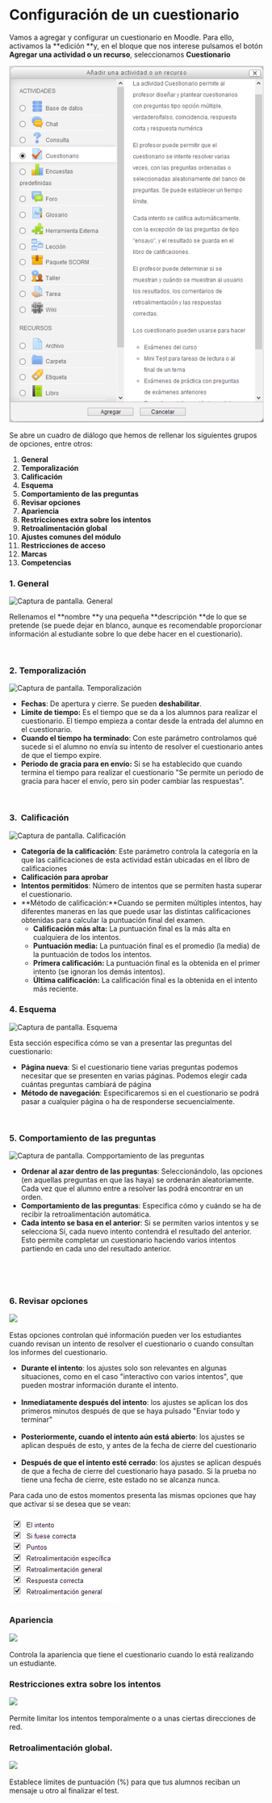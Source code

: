 
# Configuración de un cuestionario

Vamos a agregar y configurar un cuestionario en Moodle. Para ello, activamos la **edición **y, en el bloque que nos interese pulsamos el botón **Agregar una actividad o un recurso**, seleccionamos **Cuestionario**

![Captura de pantalla. Ventana de inserción de formulario](https://raw.githubusercontent.com/catedu/curso-moodle/master/img/agregar_cuestionario.png)

Se abre un cuadro de diálogo que hemos de rellenar los siguientes grupos de opciones, entre otros:

1. **General**
1. **Temporalización**
1. **Calificación**
1. **Esquema**
1. **Comportamiento de las preguntas**
1. **Revisar opciones**
1. **Apariencia**
1. **Restricciones extra sobre los intentos**
1. **Retroalimentación global**
1. **Ajustes comunes del módulo**
1. **Restricciones de acceso**
1. **Marcas**
1. **Competencias**

### 1. **General**

![Captura de pantalla. General](/assets/Selección_248.png)

Rellenamos el **nombre **y una pequeña **descripción **de lo que se pretende (se puede dejar en blanco, aunque es recomendable proporcionar información al estudiante sobre lo que debe hacer en el cuestionario).

 

### **2. Temporalización**

![Captura de pantalla. Temporalización](/assets/Selección_249.png)

- **Fechas**: De apertura y cierre. Se pueden **deshabilitar**.
- **Límite de tiempo:** Es el tiempo que se da a los alumnos para realizar el cuestionario. El tiempo empieza a contar desde la entrada del alumno en el cuestionario. 
- **Cuando el tiempo ha terminado**: Con este parámetro controlamos qué sucede si el alumno no envía su intento de resolver el cuestionario antes de que el tiempo expire.
- **Periodo de gracia para en envío:** Si se ha establecido que cuando termina el tiempo para realizar el cuestionario "Se permite un periodo de gracia para hacer el envío, pero sin poder cambiar las respuestas".

 

### 3.  Calificación

![Captura de pantalla. Calificación](/assets/Selección_259.png)

- **Categoría de la calificación**: Este parámetro controla la categoría en la que las calificaciones de esta actividad están ubicadas en el libro de calificaciones
- **Calificación para aprobar**
- **Intentos permitidos**: Número de intentos que se permiten hasta superar el cuestionario.
- **Método de calificación:**Cuando se permiten múltiples intentos, hay diferentes maneras en las que puede usar las distintas calificaciones obtenidas para calcular la puntuación final del examen.
    - **Calificación más alta:** La puntuación final es la más alta en cualquiera de los intentos.
    - **Puntuación media:** La puntuación final es el promedio (la media) de la puntuación de todos los intentos.
    - **Primera calificación:** La puntuación final es la obtenida en el primer intento (se ignoran los demás intentos).
    - **Última calificación:** La calificación final es la obtenida en el intento más reciente.

### **4. Esquema**

![Captura de pantalla. Esquema](/assets/Selección_251.png)

Esta sección especifica cómo se van a presentar las preguntas del cuestionario:

- **Página nueva**: Si el cuestionario tiene varias preguntas podemos necesitar que se presenten en varias páginas. Podemos elegir cada cuántas preguntas cambiará de página
- **Método de navegación**: Especificaremos si en el cuestionario se podrá pasar a cualquier página o ha de responderse secuencialmente.

 

### 5. Comportamiento de las preguntas

![Captura de pantalla. Compportamiento de las preguntas](/assets/Selección_252.png)

- **Ordenar al azar dentro de las preguntas**: Seleccionándolo, las opciones (en aquellas preguntas en que las haya) se ordenarán aleatoriamente. Cada vez que el alumno entre a resolver las podrá encontrar en un orden.
- **Comportamiento de las preguntas**: Especifica cómo y cuándo se ha de recibir la retroalimentación automática.
- **Cada intento se basa en el anterior**: Si se permiten varios intentos y se selecciona Sí, cada nuevo intento contendrá el resultado del anterior. Esto permite completar un cuestionario haciendo varios intentos partiendo en cada uno del resultado anterior.

 

 

### 6. Revisar opciones

![](/assets/Selección_253.png)

Estas opciones controlan qué información pueden ver los estudiantes cuando revisan un intento de resolver el cuestionario o cuando consultan los informes del cuestionario.

- **Durante el intento**: los ajustes solo son relevantes en algunas situaciones, como en el caso "interactivo con varios intentos", que pueden mostrar información durante el intento.<br/><br/>
- **Inmediatamente después del intento**: los ajustes se aplican los dos primeros minutos después de que se haya pulsado "Enviar todo y terminar"<br/><br/>
- **Posteriormente, cuando el intento aún está abierto**: los ajustes se aplican después de esto, y antes de la fecha de cierre del cuestionario<br/><br/>
- **Después de que el intento esté cerrado**: los ajustes se aplican después de que a fecha de cierre del cuestionario haya pasado. Si la prueba no tiene una fecha de cierre, este estado no se alcanza nunca.

Para cada uno de estos momentos presenta las mismas opciones que hay que activar si se desea que se vean:


![Captura de pantalla. Revisar opciones](https://raw.githubusercontent.com/catedu/curso-moodle/master/img/cuestionario-revisar_opciones.png)

### Apariencia

![](/assets/Selección_254.png)

Controla la apariencia que tiene el cuestionario cuando lo está realizando un estudiante.

### Restricciones extra sobre los intentos

![](/assets/Selección_255.png)

Permite limitar los intentos temporalmente o a unas ciertas direcciones de red.

### Retroalimentación global.

![](/assets/Selección_260.png)

Establece límites de puntuación (%) para que tus alumnos reciban un mensaje u otro al finalizar el test.

